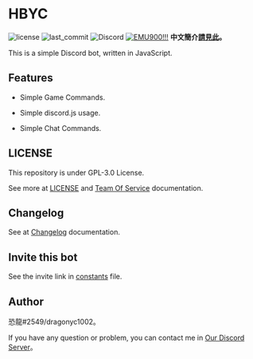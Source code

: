 # HBYC
![license](https://img.shields.io/github/license/dragonyc1002/HBYC?style=for-the-badge)
![last_commit](https://img.shields.io/github/last-commit/dragonyc1002/HBYC?style=for-the-badge) 
![Discord](https://img.shields.io/discord/977204156043509780?style=for-the-badge)
[![EMU900!!!](./public/images/banner-20221009.png)](https://reurl.cc/GxQqdy)
**中文簡介[請見此](./docs/README-Tw.md)。**

This is a simple Discord bot, written in JavaScript.

## Features
* Simple Game Commands.

* Simple discord.js usage.

* Simple Chat Commands.

## LICENSE
This repository is under GPL-3.0 License.

See more at [LICENSE](./LICENSE) and [Team Of Service](./docs/TeamOfService.md) documentation.

## Changelog
See at [Changelog](./CHANGELOG.md) documentation.

## Invite this bot
See the invite link in [constants](./src/constants.json) file.

## Author
恐龍#2549/dragonyc1002。

If you have any question or problem, you can contact me in [Our Discord Server](https://discord.gg/J7X2nWXszp)。
